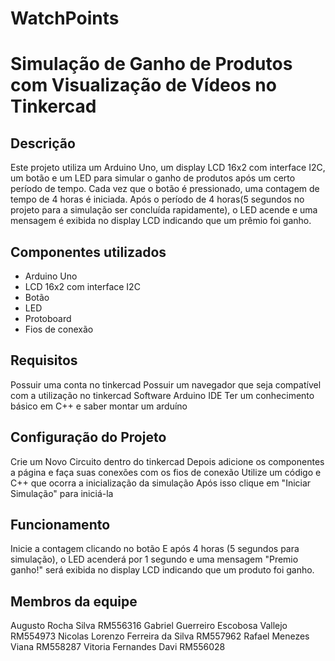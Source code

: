 # WatchPoints 

# Simulação de Ganho de Produtos com Visualização de Vídeos no Tinkercad

## Descrição
Este projeto utiliza um Arduino Uno, um display LCD 16x2 com interface I2C, um botão e um LED para simular o ganho de produtos após um certo período de tempo. Cada vez que o botão é pressionado, uma contagem de tempo de 4 horas é iniciada. Após o período de 4 horas(5 segundos no projeto para a simulação ser concluída rapidamente), o LED acende e uma mensagem é exibida no display LCD indicando que um prêmio foi ganho.  

## Componentes utilizados
- Arduino Uno
- LCD 16x2 com interface I2C
- Botão
- LED
- Protoboard
- Fios de conexão

## Requisitos
Possuir uma conta no tinkercad
Possuir um navegador que seja compatível com a utilização no tinkercad
Software Arduino IDE
Ter um conhecimento básico em C++ e saber montar um arduíno

## Configuração do Projeto
Crie um Novo Circuito dentro do tinkercad
Depois adicione os componentes a página e faça suas conexões com os fios de conexão
Utilize um código e C++ que ocorra a inicialização da simulação
Após isso clique em "Iniciar Simulação" para iniciá-la

## Funcionamento
Inicie a contagem clicando no botão
E após 4 horas (5 segundos para simulação), o LED acenderá por 1 segundo e uma mensagem "Premio ganho!" será exibida no display LCD indicando que um produto foi ganho.

## Membros da equipe
Augusto Rocha Silva  RM556316
Gabriel Guerreiro Escobosa Vallejo  RM554973
Nicolas Lorenzo Ferreira da Silva  RM557962
Rafael Menezes Viana  RM558287
Vitoria Fernandes Davi  RM556028

